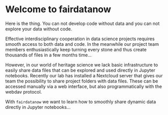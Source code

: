 # Welcome to fairdatanow


<!-- WARNING: THIS FILE WAS AUTOGENERATED! DO NOT EDIT! -->

Here is the thing. You can not develop code without data and you can not
explore your data without code.

Effective interdisciplinary cooperation in data science projects
requires smooth access to both data and code. In the meanwhile our
project team members enthusiastically keep turning every stone and thus
create thousands of files in a few months time…

However, in our world of heritage science we lack basic infrastructure
to easily share data files that can be explored and used directly in
Jupyter notebooks. Recently our lab has installed a Nextcloud server
that gives our team the possibility to share project folders with data
files. These can be accessed manually via a web interface, but also
programmatically with the webdav protocol.

With `fairdatanow` we want to learn how to smoothly share dynamic data
directly in Jupyter notebooks…
